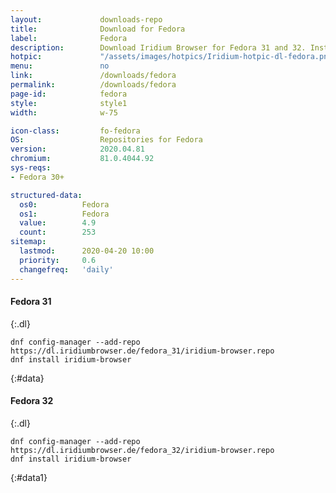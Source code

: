 ```yaml
---
layout:				downloads-repo
title:				Download for Fedora
label:				Fedora
description:		Download Iridium Browser for Fedora 31 and 32. Install package from repository using the command line.
hotpic:				"/assets/images/hotpics/Iridium-hotpic-dl-fedora.png"
menu:				no
link:				/downloads/fedora
permalink:			/downloads/fedora
page-id:			fedora
style:				style1
width:				w-75

icon-class:			fo-fedora
OS: 				Repositories for Fedora
version:			2020.04.81
chromium:			81.0.4044.92
sys-reqs:
- Fedora 30+

structured-data:
  os0:			Fedora
  os1:			Fedora
  value:		4.9
  count:		253
sitemap:
  lastmod:		2020-04-20 10:00
  priority:		0.6
  changefreq:	'daily'
---
```


#### Fedora 31 #
{:.dl}

	dnf config-manager --add-repo https://dl.iridiumbrowser.de/fedora_31/iridium-browser.repo
	dnf install iridium-browser
{:#data}


#### Fedora 32 #
{:.dl}

	dnf config-manager --add-repo https://dl.iridiumbrowser.de/fedora_32/iridium-browser.repo
	dnf install iridium-browser
{:#data1}